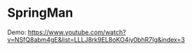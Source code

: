 SpringMan
=========
Demo: https://www.youtube.com/watch?v=NSfQ8abm4gE&list=LLLJ8rk9EL8oKO4jy0bhR7Ig&index=3

